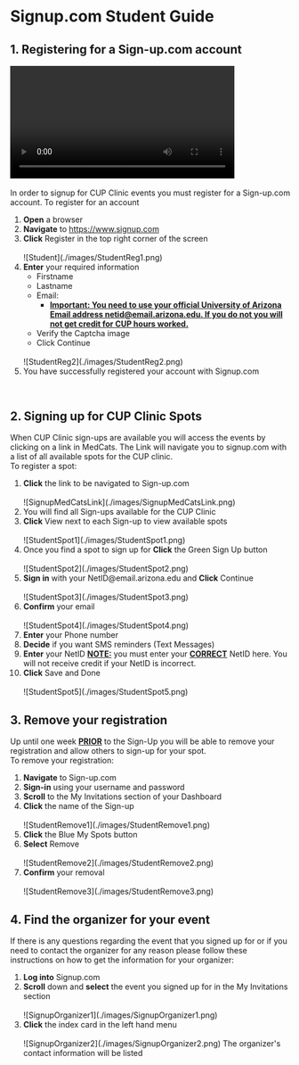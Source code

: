 <html>
<h1>Signup.com Student Guide</h1>
<body>
<h2>1. Registering for a Sign-up.com account</h2>
<video width="80%" controls="controls">
<source
src="https://arizona.box.com/shared/static/omkxxdt61xaw8z23aps6dwnvjzenr5ps.mp4"
type="video/mp4">
</video>
<p>In order to signup for CUP Clinic events you must register for a Sign-up.com account. To register for an account</p> 
<ol>
<li><b>Open</b> a browser</li>
<li><b>Navigate</b> to <a href="https://www.signup.com" target="_blank">https://www.signup.com</a></li>
<li><b>Click</b> Register in the top right corner of the screen</li><br />
![Student](./images/StudentReg1.png)
<li><b>Enter</b> your required information
<ul>
<li>Firstname</li>
<li>Lastname</li>
<li>Email:
<ul>
<li><b><u>Important: You need to use your official University of Arizona Email address netid@email.arizona.edu. If you do not you will not get credit for CUP hours worked.</b></u></li>
</ul>
<li>Verify the Captcha image</li>
<li>Click Continue</li>
</ul><br />
![StudentReg2](./images/StudentReg2.png)
<li>You have successfully registered your account with Signup.com</li>
</ol> 
<h2>2. Signing up for CUP Clinic Spots</h2>
<p>When CUP Clinic sign-ups are available you will access the events by clicking on a link in MedCats. The Link will navigate you to signup.com with a list of all available spots for the CUP clinic.<br /> To register a spot:</p>
<ol>
<li><b>Click</b> the link to be navigated to Sign-up.com</li></br>
![SignupMedCatsLink](./images/SignupMedCatsLink.png)
<li>You will find all Sign-ups available for the CUP Clinic</li>
<li><b>Click</b> View next to each Sign-up to view available spots</b><br /><br />
![StudentSpot1](./images/StudentSpot1.png)
<li>Once you find a spot to sign up for <b>Click</b> the Green Sign Up button</li><br />
![StudentSpot2](./images/StudentSpot2.png)
<li><b>Sign in</b> with your NetID@email.arizona.edu and <b>Click</b> Continue</li><br />
![StudentSpot3](./images/StudentSpot3.png)
<li><b>Confirm</b> your email</li><br />
![StudentSpot4](./images/StudentSpot4.png)
<li><b>Enter</b> your Phone number</li>
<li><b>Decide</b> if you want SMS reminders (Text Messages)</li>
<li><b>Enter</b> your NetID <b><u>NOTE:</b></u> you must enter your <b><u>CORRECT</b></u> NetID here. You will not receive credit if your NetID is incorrect.
<li><b>Click</b> Save and Done</li><br /> 
![StudentSpot5](./images/StudentSpot5.png)
</ol>
<h2>3. Remove your registration</h2>
<p>Up until one week <b><u>PRIOR</b></u> to the Sign-Up you will be able to remove your registration and allow others to sign-up for your spot.<br />To remove your registration:</p>
<ol>
<li><b>Navigate</b> to Sign-up.com</li>
<li><b>Sign-in</b> using your username and password</li>
<li><b>Scroll</b> to the My Invitations section of your Dashboard</li>
<li><b>Click</b> the name of the Sign-up</li><br />
![StudentRemove1](./images/StudentRemove1.png)
<li><b>Click</b> the Blue My Spots button</li>
<li><b>Select</b> Remove</li><br />
![StudentRemove2](./images/StudentRemove2.png)
<li><b>Confirm</b> your removal</li><br />
![StudentRemove3](./images/StudentRemove3.png)
</ol> 
<h2>4. Find the organizer for your event</h2>
<p>If there is any questions regarding the event that you signed up for or if you need to contact the organizer for any reason please follow these instructions on how to get the information for your organizer:</p>
<ol>
<li><b>Log into</b> Signup.com</li>
<li><b>Scroll</b> down and <b>select</b> the event you signed up for in the My Invitations section</li></br>
![SignupOrganizer1](./images/SignupOrganizer1.png)
<li><b>Click</b> the index card in the left hand menu</li></br>
![SignupOrganizer2](./images/SignupOrganizer2.png)
</li>The organizer's contact information will be listed</li>
</body>
</html>
